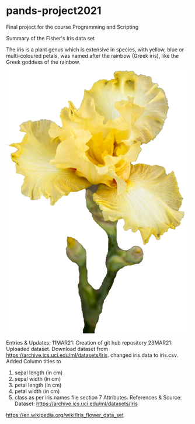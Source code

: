 # pands-project2021
Final project for the course Programming and Scripting

Summary of the Fisher's Iris data set

The iris is a plant genus which is extensive in species, with yellow, blue or multi-coloured petals, was named after the rainbow (Greek iris), like the Greek goddess of the rainbow.


![](PNG/iris_flower.png) 

Entries & Updates: 
11MAR21: Creation of git hub repository 
23MAR21: Uploaded dataset. Download dataset from https://archive.ics.uci.edu/ml/datasets/Iris.
changed iris.data to iris.csv. Added Column titles to 
   1. sepal length (in cm)
   2. sepal width (in cm)
   3. petal length (in cm)
   4. petal width (in cm)
   5. class
as per iris.names file section 7 Attributes. 
References & Source: 
Dataset: https://archive.ics.uci.edu/ml/datasets/Iris

https://en.wikipedia.org/wiki/Iris_flower_data_set